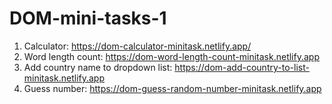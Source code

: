 # DOM-mini-tasks-1

1. Calculator:  https://dom-calculator-minitask.netlify.app/
2. Word length count:  https://dom-word-length-count-minitask.netlify.app
3. Add country name to dropdown list:  https://dom-add-country-to-list-minitask.netlify.app
4. Guess number:  https://dom-guess-random-number-minitask.netlify.app
